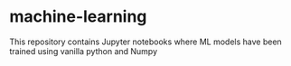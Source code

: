 # machine-learning
This repository contains Jupyter notebooks where ML models have been trained using vanilla python and Numpy
